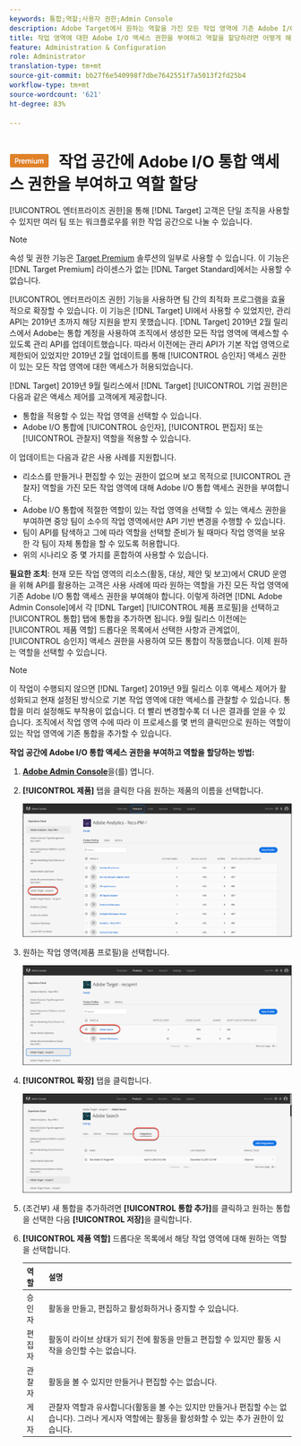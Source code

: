 ```yaml
---
keywords: 통합;역할;사용자 권한;Admin Console
description: Adobe Target에서 원하는 역할을 가진 모든 작업 영역에 기존 Adobe I/O 통합 액세스 권한을 부여하는 방법에 대해 알아보십시오.
title: 작업 영역에 대한 Adobe I/O 액세스 권한을 부여하고 역할을 할당하려면 어떻게 해야 합니까?
feature: Administration & Configuration
role: Administrator
translation-type: tm+mt
source-git-commit: bb27f6e540998f7dbe7642551f7a5013f2fd25b4
workflow-type: tm+mt
source-wordcount: '621'
ht-degree: 83%

---
```



# ![PREMIUM](/help/assets/premium.png) 작업 공간에 Adobe I/O 통합 액세스 권한을 부여하고 역할 할당

[!UICONTROL 엔터프라이즈 권한]을 통해 [!DNL Target] 고객은 단일 조직을 사용할 수 있지만 여러 팀 또는 워크플로우를 위한 작업 공간으로 나눌 수 있습니다.

>[!NOTE]
>
>속성 및 권한 기능은 [Target Premium](/help/c-intro/intro.md#premium) 솔루션의 일부로 사용할 수 있습니다. 이 기능은 [!DNL Target Premium] 라이센스가 없는 [!DNL Target Standard]에서는 사용할 수 없습니다.

[!UICONTROL 엔터프라이즈 권한] 기능을 사용하면 팀 간의 최적화 프로그램을 효율적으로 확장할 수 있습니다. 이 기능은 [!DNL Target] UI에서 사용할 수 있었지만, 관리 API는 2019년 초까지 해당 지원을 받지 못했습니다. [!DNL Target] 2019년 2월 릴리스에서 Adobe는 통합 계정을 사용하여 조직에서 생성한 모든 작업 영역에 액세스할 수 있도록 관리 API를 업데이트했습니다. 따라서 이전에는 관리 API가 기본 작업 영역으로 제한되어 있었지만 2019년 2월 업데이트를 통해 [!UICONTROL 승인자] 액세스 권한이 있는 모든 작업 영역에 대한 액세스가 허용되었습니다.

[!DNL Target] 2019년 9월 릴리스에서 [!DNL Target] [!UICONTROL 기업 권한]은 다음과 같은 액세스 제어를 고객에게 제공합니다.

* 통합을 적용할 수 있는 작업 영역을 선택할 수 있습니다.
* Adobe I/O 통합에 [!UICONTROL 승인자], [!UICONTROL 편집자] 또는 [!UICONTROL 관찰자] 역할을 적용할 수 있습니다.

이 업데이트는 다음과 같은 사용 사례를 지원합니다.

* 리소스를 만들거나 편집할 수 있는 권한이 없으며 보고 목적으로 [!UICONTROL 관찰자] 역할을 가진 모든 작업 영역에 대해 Adobe I/O 통합 액세스 권한을 부여합니다.
* Adobe I/O 통합에 적절한 역할이 있는 작업 영역을 선택할 수 있는 액세스 권한을 부여하면 중앙 팀이 소수의 작업 영역에서만 API 기반 변경을 수행할 수 있습니다.
* 팀이 API를 탐색하고 그에 따라 역할을 선택할 준비가 될 때마다 작업 영역을 보유한 각 팀이 자체 통합을 할 수 있도록 허용합니다.
* 위의 시나리오 중 몇 가지를 혼합하여 사용할 수 있습니다.

**필요한 조치**: 현재 모든 작업 영역의 리소스(활동, 대상, 제안 및 보고)에서 CRUD 운영을 위해 API를 활용하는 고객은 사용 사례에 따라 원하는 역할을 가진 모든 작업 영역에 기존 Adobe I/O 통합 액세스 권한을 부여해야 합니다. 이렇게 하려면 [!DNL Adobe Admin Console]에서 각 [!DNL Target] [!UICONTROL 제품 프로필]을 선택하고 [!UICONTROL 통합] 탭에 통합을 추가하면 됩니다. 9월 릴리스 이전에는 [!UICONTROL 제품 역할] 드롭다운 목록에서 선택한 사항과 관계없이, [!UICONTROL 승인자] 액세스 권한을 사용하여 모든 통합이 작동했습니다. 이제 원하는 역할을 선택할 수 있습니다.

>[!NOTE]
>
>이 작업이 수행되지 않으면 [!DNL Target] 2019년 9월 릴리스 이후 액세스 제어가 활성화되고 현재 설정된 방식으로 기본 작업 영역에 대한 액세스를 관찰할 수 있습니다. 통합을 미리 설정해도 부작용이 없습니다. 더 빨리 변경할수록 더 나은 결과를 얻을 수 있습니다. 조직에서 작업 영역 수에 따라 이 프로세스를 몇 번의 클릭만으로 원하는 역할이 있는 작업 영역에 기존 통합을 추가할 수 있습니다.

**작업 공간에 Adobe I/O 통합 액세스 권한을 부여하고 역할을 할당하는 방법:**

1. **[Adobe Admin Console](https://adminconsole.adobe.com)**&#x200B;을(를) 엽니다.

1. **[!UICONTROL 제품]** 탭을 클릭한 다음 원하는 제품의 이름을 선택합니다.

   ![Adobe Admin Console에서 제품 선택](/help/administrating-target/c-user-management/property-channel/assets/io-choose-product.png)

1. 원하는 작업 영역(제품 프로필)을 선택합니다.

   ![제품 프로필 선택](/help/administrating-target/c-user-management/property-channel/assets/io-select-product-profile.png)

1. **[!UICONTROL 확장]** 탭을 클릭합니다.

   ![통합 탭](/help/administrating-target/c-user-management/property-channel/assets/integrations-tab.png)

1. (조건부) 새 통합을 추가하려면 **[!UICONTROL 통합 추가]**&#x200B;를 클릭하고 원하는 통합을 선택한 다음 **[!UICONTROL 저장]**&#x200B;을 클릭합니다.

1. **[!UICONTROL 제품 역할]** 드롭다운 목록에서 해당 작업 영역에 대해 원하는 역할을 선택합니다.

   | 역할 | 설명 |
   |--- |--- |
   | 승인자 | 활동을 만들고, 편집하고 활성화하거나 중지할 수 있습니다. |
   | 편집자 | 활동이 라이브 상태가 되기 전에 활동을 만들고 편집할 수 있지만 활동 시작을 승인할 수는 없습니다. |
   | 관찰자 | 활동을 볼 수 있지만 만들거나 편집할 수는 없습니다. |
   | 게시자 | 관찰자 역할과 유사합니다(활동을 볼 수는 있지만 만들거나 편집할 수는 없습니다). 그러나 게시자 역할에는 활동을 활성화할 수 있는 추가 권한이 있습니다. |
